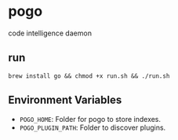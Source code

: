 # pogo
code intelligence daemon

## run
`brew install go && chmod +x run.sh && ./run.sh`

## Environment Variables

- `POGO_HOME`: Folder for pogo to store indexes.
- `POGO_PLUGIN_PATH`: Folder to discover plugins.
